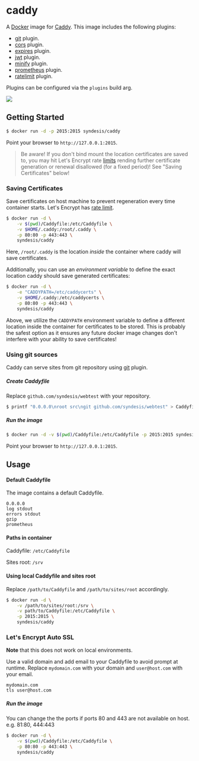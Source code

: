 # caddy

A [Docker](http://docker.com) image for [Caddy](http://caddyserver.com). This image includes the following plugins:

* [git](http://caddyserver.com/docs/http.git) plugin.
* [cors](http://caddyserver.com/docs/http.cors) plugin.
* [expires](http://caddyserver.com/docs/http.expires) plugin.
* [jwt](http://caddyserver.com/docs/http.jwt) plugin.
* [minify](http://caddyserver.com/docs/http.minify) plugin.
* [prometheus](http://caddyserver.com/docs/http.prometheus) plugin.
* [ratelimit](http://caddyserver.com/docs/http.ratelimit) plugin.

Plugins can be configured via the `plugins` build arg.

[![](https://images.microbadger.com/badges/image/syndesis/caddy.svg)](https://microbadger.com/images/syndesis/caddy "Get your own image badge on microbadger.com")

## Getting Started

```sh
$ docker run -d -p 2015:2015 syndesis/caddy
```

Point your browser to `http://127.0.0.1:2015`.

> Be aware! If you don't bind mount the location certificates are saved to, you may hit Let's Encrypt rate [limits](https://letsencrypt.org/docs/rate-limits/) rending further certificate generation or renewal disallowed (for a fixed period)! See "Saving Certificates" below!

### Saving Certificates

Save certificates on host machine to prevent regeneration every time container starts.
Let's Encrypt has [rate limit](https://community.letsencrypt.org/t/rate-limits-for-lets-encrypt/6769).
```sh
$ docker run -d \
    -v $(pwd)/Caddyfile:/etc/Caddyfile \
    -v $HOME/.caddy:/root/.caddy \
    -p 80:80 -p 443:443 \
    syndesis/caddy
```


Here, `/root/.caddy` is the location *inside* the container where caddy will save certificates.

Additionally, you can use an *environment variable* to define the exact location caddy should save generated certificates:

```sh
$ docker run -d \
    -e "CADDYPATH=/etc/caddycerts" \
    -v $HOME/.caddy:/etc/caddycerts \
    -p 80:80 -p 443:443 \
    syndesis/caddy
```

Above, we utilize the `CADDYPATH` environment variable to define a different location inside the container for
certificates to be stored. This is probably the safest option as it ensures any future docker image changes don't
interfere with your ability to save certificates!

### Using git sources

Caddy can serve sites from git repository using [git](https://caddyserver.com/docs/git) plugin.

##### Create Caddyfile

Replace `github.com/syndesis/webtest` with your repository.

```sh
$ printf "0.0.0.0\nroot src\ngit github.com/syndesis/webtest" > Caddyfile
```

##### Run the image

```sh
$ docker run -d -v $(pwd)/Caddyfile:/etc/Caddyfile -p 2015:2015 syndesis/caddy
```
Point your browser to `http://127.0.0.1:2015`.

## Usage

#### Default Caddyfile

The image contains a default Caddyfile.

```
0.0.0.0
log stdout
errors stdout
gzip
prometheus
```

#### Paths in container

Caddyfile: `/etc/Caddyfile`

Sites root: `/srv`

#### Using local Caddyfile and sites root

Replace `/path/to/Caddyfile` and `/path/to/sites/root` accordingly.

```sh
$ docker run -d \
    -v /path/to/sites/root:/srv \
    -v path/to/Caddyfile:/etc/Caddyfile \
    -p 2015:2015 \
    syndesis/caddy
```

### Let's Encrypt Auto SSL
**Note** that this does not work on local environments.

Use a valid domain and add email to your Caddyfile to avoid prompt at runtime.
Replace `mydomain.com` with your domain and `user@host.com` with your email.
```
mydomain.com
tls user@host.com
```

##### Run the image

You can change the the ports if ports 80 and 443 are not available on host. e.g. 81:80, 444:443

```sh
$ docker run -d \
    -v $(pwd)/Caddyfile:/etc/Caddyfile \
    -p 80:80 -p 443:443 \
    syndesis/caddy
```
